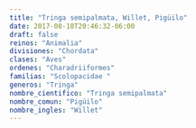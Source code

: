 ```yaml
---
title: "Tringa semipalmata, Willet, Pigüilo"
date: 2017-08-18T20:46:32-06:00
draft: false
reinos: "Animalia"
divisiones: "Chordata"
clases: "Aves"
ordenes: "Charadriiformes"
familias: "Scolopacidae "
generos: "Tringa"
nombre_cientifico: "Tringa semipalmata"
nombre_comun: "Pigüilo"
nombre_ingles: "Willet"
---
```

